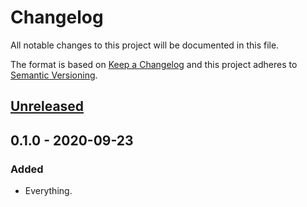 # Changelog
All notable changes to this project will be documented in this file.

The format is based on [Keep a Changelog](http://keepachangelog.com/en/1.0.0/)
and this project adheres to [Semantic Versioning](http://semver.org/spec/v2.0.0.html).

## [Unreleased]


## 0.1.0 - 2020-09-23
### Added
- Everything.


[Unreleased]: https://github.com/LukasKalbertodt/floof/compare/v0.1.0...HEAD
